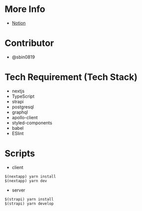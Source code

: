 # More Info
- [Notion](https://www.notion.so/Blog-d098d6cc7d004448b3c0da96a6badf10)

# Contributor
- @sbin0819

# Tech Requirement (Tech Stack)
- nextjs
- TypeScript
- strapi
- postgresql
- graphql
- apollo-client
- styled-components
- babel
- ESlint

# Scripts

- client
```
$(nextapp) yarn install
$(nextapp) yarn dev
```

- server
```
$(strapi) yarn install
$(strapi) yarn develop
```
